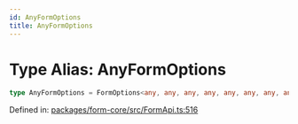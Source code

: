 ```yaml
---
id: AnyFormOptions
title: AnyFormOptions
---
```


<!-- DO NOT EDIT: this page is autogenerated from the type comments -->

# Type Alias: AnyFormOptions

```ts
type AnyFormOptions = FormOptions<any, any, any, any, any, any, any, any, any, any, any, any>;
```

Defined in: [packages/form-core/src/FormApi.ts:516](https://github.com/ws-rush/form/blob/main/packages/form-core/src/FormApi.ts#L516)
